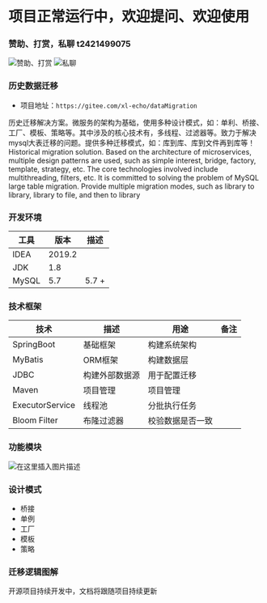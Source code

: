 # 项目正常运行中，欢迎提问、欢迎使用

### 赞助、打赏，私聊 t2421499075
![赞助、打赏](https://img-blog.csdnimg.cn/ebfd680e3834408786760a6815c1e93a.png#pic_center)
![私聊](https://img-blog.csdnimg.cn/37f78b9afbd94b19b51be98edb5cf0c0.png#pic_center)


### 历史数据迁移
- 项目地址：```https://gitee.com/xl-echo/dataMigration```

历史迁移解决方案。微服务的架构为基础，使用多种设计模式，如：单利、桥接、工厂、模板、策略等。其中涉及的核心技术有，多线程、过滤器等。致力于解决mysql大表迁移的问题。提供多种迁移模式，如：库到库、库到文件再到库等！ 
Historical migration solution. Based on the architecture of microservices, multiple design patterns are used, such as simple interest, bridge, factory, template, strategy, etc. The core technologies involved include multithreading, filters, etc. It is committed to solving the problem of MySQL large table migration. Provide multiple migration modes, such as library to library, library to file, and then to library

### 开发环境
工具 | 版本 | 描述
--- | --- | --- 
IDEA | 2019.2 | 
JDK | 1.8 | 
MySQL | 5.7 | 5.7 +


### 技术框架
技术 | 描述 | 用途 | 备注
--- | --- | --- | ---
SpringBoot | 基础框架 | 构建系统架构 | 
MyBatis | ORM框架 | 构建数据层 | 
JDBC | 构建外部数据源 | 用于配置迁移 | 
Maven | 项目管理 | 项目管理 | 
ExecutorService | 线程池 | 分批执行任务 | 
Bloom Filter | 布隆过滤器 | 校验数据是否一致 | 

### 功能模块
![在这里插入图片描述](https://img-blog.csdnimg.cn/d65939b87d89409884bfb73b854762e0.jpeg#pic_center)


### 设计模式
- 桥接
- 单例
- 工厂
- 模板
- 策略

### 迁移逻辑图解

开源项目持续开发中，文档将跟随项目持续更新

